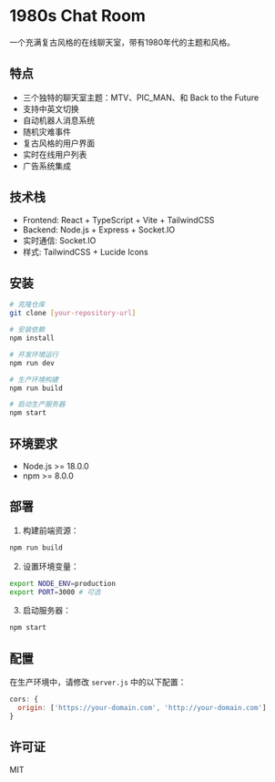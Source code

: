 # 1980s Chat Room

一个充满复古风格的在线聊天室，带有1980年代的主题和风格。

## 特点

- 三个独特的聊天室主题：MTV、PIC_MAN、和 Back to the Future
- 支持中英文切换
- 自动机器人消息系统
- 随机灾难事件
- 复古风格的用户界面
- 实时在线用户列表
- 广告系统集成

## 技术栈

- Frontend: React + TypeScript + Vite + TailwindCSS
- Backend: Node.js + Express + Socket.IO
- 实时通信: Socket.IO
- 样式: TailwindCSS + Lucide Icons

## 安装

```bash
# 克隆仓库
git clone [your-repository-url]

# 安装依赖
npm install

# 开发环境运行
npm run dev

# 生产环境构建
npm run build

# 启动生产服务器
npm start
```

## 环境要求

- Node.js >= 18.0.0
- npm >= 8.0.0

## 部署

1. 构建前端资源：
```bash
npm run build
```

2. 设置环境变量：
```bash
export NODE_ENV=production
export PORT=3000 # 可选
```

3. 启动服务器：
```bash
npm start
```

## 配置

在生产环境中，请修改 `server.js` 中的以下配置：

```javascript
cors: {
  origin: ['https://your-domain.com', 'http://your-domain.com']
}
```

## 许可证

MIT 